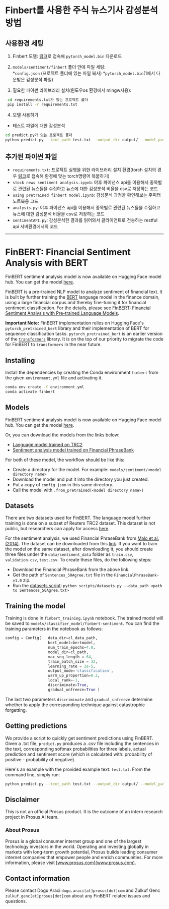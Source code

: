 # Finbert를 사용한 주식 뉴스기사 감성분석 방법

## 사용환경 세팅
 
 1. Finbert 모델: [링크](https://huggingface.co/ProsusAI/finbert)로 접속해 `pytorch_model.bin` 다운로드 
 
 2. `models/sentiment/finbert` 폴더 안에 파일 세팅:  
*`config.json` (프로젝트 폴더에 있는 파일 복사)
*`pytorch_model.bin`(1에서 다운받은 감성분석 파일)

 3. 필요한 파이썬 라이브러리 설치(윈도우os 환경에서 mingw사용):  
```bash
 cd requirements.txt가 있는 프로젝트 폴더 
 pip install -r requirements.txt
```

 4. 모델 사용하기 
* 테스트 파일에 대한 감성분석
```bash
cd predict.py가 있는 프로젝트 폴더
python predict.py --text_path test.txt --output_dir output/ --model_path models/sentiment/finbert
```

## 추가된 파이썬 파일
* `requirements.txt`: 프로젝트 실행을 위한 라이브러리 설치 환경(torch 설치의 경우 [링크](https://pytorch.org/get-started/locally/)로 접속해 환경에 맞는 torch명령어 복붙하기)
* `stock news sentiment analysis.ipynb`: 야후 파이낸스 api를 이용해서 종목별로 관련된 뉴스들을 수집하고 뉴스에 대한 감성분석 비율을 csv로 저장하는 코드
* `using pretrained finbert model.ipynb`: 감성분석 과정을 확인해보는 주피터 노트북용 코드 
* `analysis.py`: 야후 파이낸스 api를 이용해서 종목별로 관련된 뉴스들을 수집하고 뉴스에 대한 감성분석 비율을 csv로 저장하는 코드
* `sentimentAPI.py`: 감성분석한 결과를 읽어와서 클라이언트로 전송하는 restful api 서버환경에서의 코드

--------------------------------------------------------------------------------------------------------------------------------------------------------------------------------
# FinBERT: Financial Sentiment Analysis with BERT

FinBERT sentiment analysis model is now available on Hugging Face model hub. You can get the model [here](https://huggingface.co/ProsusAI/finbert). 

FinBERT is a pre-trained NLP model to analyze sentiment of financial text. It is built by further training
 the [BERT](https://arxiv.org/pdf/1810.04805.pdf) language model in the finance domain, using a large financial corpus and thereby fine-tuning
  it for financial sentiment classification. For the details, please see 
  [FinBERT: Financial Sentiment Analysis with Pre-trained Language Models](https://arxiv.org/pdf/1908.10063.pdf).

**Important Note:** 
FinBERT implementation relies on Hugging Face's `pytorch_pretrained_bert` library and their implementation of BERT for sequence classification tasks. `pytorch_pretrained_bert` is an earlier version of the [`transformers`](https://github.com/huggingface/transformers) library. It is on the top of our priority to migrate the code for FinBERT to `transformers` in the near future.

## Installing
 Install the dependencies by creating the Conda environment `finbert` from the given `environment.yml` file and
 activating it.
```bash
conda env create -f environment.yml
conda activate finbert
```

## Models
FinBERT sentiment analysis model is now available on Hugging Face model hub. You can get the model [here](https://huggingface.co/ProsusAI/finbert). 

Or, you can download the models from the links below:
* [Language model trained on TRC2](https://prosus-public.s3-eu-west-1.amazonaws.com/finbert/language-model/pytorch_model.bin)
* [Sentiment analysis model trained on Financial PhraseBank](https://prosus-public.s3-eu-west-1.amazonaws.com/finbert/finbert-sentiment/pytorch_model.bin)

For both of these model, the workflow should be like this:
* Create a directory for the model. For example: `models/sentiment/<model directory name>`
* Download the model and put it into the directory you just created.
* Put a copy of `config.json` in this same directory. 
* Call the model with `.from_pretrained(<model directory name>)`

## Datasets
There are two datasets used for FinBERT. The language model further training is done on a subset of Reuters TRC2 
dataset. This dataset is not public, but researchers can apply for access 
[here](https://trec.nist.gov/data/reuters/reuters.html).

For the sentiment analysis, we used Financial PhraseBank from [Malo et al. (2014)](https://www.researchgate.net/publication/251231107_Good_Debt_or_Bad_Debt_Detecting_Semantic_Orientations_in_Economic_Texts).
 The dataset can be downloaded from this [link](https://www.researchgate.net/profile/Pekka_Malo/publication/251231364_FinancialPhraseBank-v10/data/0c96051eee4fb1d56e000000/FinancialPhraseBank-v10.zip?origin=publication_list).
 If you want to train the model on the same dataset, after downloading it, you should create three files under the 
 `data/sentiment_data` folder as `train.csv`, `validation.csv`, `test.csv`. 
To create these files, do the following steps:
- Download the Financial PhraseBank from the above link.
- Get the path of `Sentences_50Agree.txt` file in the `FinancialPhraseBank-v1.0` zip.
- Run the [datasets script](scripts/datasets.py):
```python scripts/datasets.py --data_path <path to Sentences_50Agree.txt>```

## Training the model
Training is done in `finbert_training.ipynb` notebook. The trained model will
 be saved to `models/classifier_model/finbert-sentiment`. You can find the training parameters in the notebook as follows:
```python
config = Config(   data_dir=cl_data_path,
                   bert_model=bertmodel,
                   num_train_epochs=4.0,
                   model_dir=cl_path,
                   max_seq_length = 64,
                   train_batch_size = 32,
                   learning_rate = 2e-5,
                   output_mode='classification',
                   warm_up_proportion=0.2,
                   local_rank=-1,
                   discriminate=True,
                   gradual_unfreeze=True )
```
The last two parameters `discriminate` and `gradual_unfreeze` determine whether to apply the corresponding technique 
against catastrophic forgetting.

## Getting predictions
We provide a script to quickly get sentiment predictions using FinBERT. Given a .txt file, `predict.py` produces a .csv file including the sentences in the text, corresponding softmax probabilities for three labels, actual prediction and sentiment score (which is calculated with: probability of positive - probability of negative).

Here's an example with the provided example text: `test.txt`. From the command line, simply run:
```bash
python predict.py --text_path test.txt --output_dir output/ --model_path models/classifier_model/finbert-sentiment
```
## Disclaimer
This is not an official Prosus product. It is the outcome of an intern research project in Prosus AI team.
### About Prosus 
Prosus is a global consumer internet group and one of the largest technology investors in the world. Operating and
 investing globally in markets with long-term growth potential, Prosus builds leading consumer internet companies that empower people and enrich communities.
For more information, please visit [www.prosus.com](www.prosus.com).

## Contact information
Please contact Dogu Araci `dogu.araci[at]prosus[dot]com` and Zulkuf Genc `zulkuf.genc[at]prosus[dot]com` about
 any FinBERT related issues and questions.
